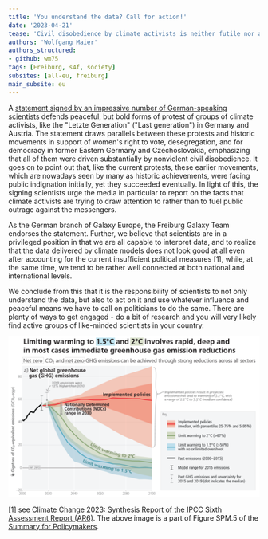 ```yaml
---
title: 'You understand the data? Call for action!'
date: '2023-04-21'
tease: 'Civil disobedience by climate activists is neither futile nor a criminal act statement of scientists says'
authors: 'Wolfgang Maier'
authors_structured:
- github: wm75
tags: [Freiburg, s4f, society]
subsites: [all-eu, freiburg]
main_subsite: eu
---
```


A [statement signed by an impressive number of German-speaking scientists](https://handeln-statt-kriminalisieren.com/) defends peaceful, but bold forms of protest of groups of climate activists, like the "Letzte Generation" ("Last generation") in Germany and Austria.
The statement draws parallels between these protests and historic movements in support of women's right to vote, desegregation, and for democracy in former Eastern Germany and Czechoslovakia, emphasizing that all of them were driven substantially by nonviolent civil disobedience. It goes on to point out that, like the current protests, these earlier movements, which are nowadays seen by many as historic achievements, were facing public indignation initially, yet they succeeded eventually. In light of this, the signing scientists urge the media in particular to report on the facts that climate activists are trying to draw attention to rather than to fuel public outrage against the messengers.

As the German branch of Galaxy Europe, the Freiburg Galaxy Team endorses the statement. Further, we believe that scientists are in a privileged position in that we are all capable to interpret data, and to realize that the data delivered by climate models does not look good at all even after accounting for the current insufficient political measures [1], while, at the same time, we tend to be rather well connected at both national and international levels.

We conclude from this that it is the responsibility of scientists to not only understand the data, but also to act on it and use whatever influence and peaceful means we have to call on politicians to do the same. There are plenty of ways to get engaged - do a bit of research and you will very likely find active groups of like-minded scientists in your country.

![IPCC Global warming projections](./warming_paths.png)

[1] see [Climate Change 2023: Synthesis Report of the IPCC Sixth Assessment Report (AR6)](https://www.ipcc.ch/report/ar6/syr/). The above image is a part of Figure SPM.5 of the [Summary for Policymakers](https://www.ipcc.ch/report/ar6/syr/downloads/report/IPCC_AR6_SYR_SPM.pdf).

